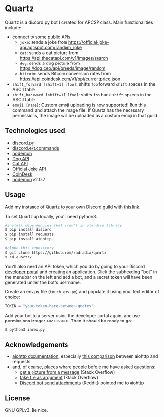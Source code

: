 # Quartz
Quartz is a discord.py bot I created for APCSP class. Main functionalities include: 
- connect to some public APIs 
   - `joke`: sends a joke from https://official-joke-api.appspot.com/random_joke
   - `cat`: sends a cat picture from https://api.thecatapi.com/v1/images/search
   - `dog`: sends a dog picture from https://dog.ceo/api/breeds/image/random
   - `bitcoin`: sends Bitcoin conversion rates from https://api.coindesk.com/v1/bpi/currentprice.json
- `shift_forward [shift=1] [foo]`: shifts `foo` forward `shift` spaces in the ASCII table
- `shift_backward [shift=1] [foo]`: shifts `foo` back `shift` spaces in the ASCII table
- `emoji [name]`: Custom emoji uploading is now supported! Run this command, and attach the image file. If Quartz has the necessary permissions, the image will be uploaded as a custom emoji in that guild. 

## Technologies used
- [discord.py](https://discordpy.readthedocs.io/en/latest/index.html)
- [discord.ext.commands](https://discordpy.readthedocs.io/en/latest/ext/commands/index.html)
- [nodemon](https://nodemon.io/)
- [Dog API](https://dog.ceo/dog-api/)
- [Cat API](https://thecatapi.com/)
- [Official Joke API](https://official-joke-api.appspot.com/)
- [CoinDesk](https://api.coindesk.com/v1/bpi/currentprice.json)
- [nodemon](https://nodemon.io/) v2.0.7

## Usage
Add my instance of Quartz to your own Discord guild with [this link](https://discord.com/oauth2/authorize?client_id=812437788535423008&permissions=4027051088&scope=bot).

To set Quartz up locally, you'll need python3. 
```sh
#install dependencies that aren't in standard library
$ pip install discord
$ pip install requests
$ pip install aiohttp

#clone this repository
$ git clone https://github.com/radradix/quartz
$ cd quartz/
```
You'll also need an API token, which you do by going to your Discord [developer portal](https://discord.com/developers/applications) and creating an application. Click the subheading "bot" in the menubar on the left and add a bot, and a secret token will have been generated under the bot's username. 

Create an env.py file (`touch env.py`) and populate it using your text editor of choice:
```sh
TOKEN = "your-token-here-between-quotes"
```

Add your bot to a server using the developer portal again, and use permissions integer `4027051088`. Then it should be ready to go:
```
$ python3 index.py
```

## Acknowledgements
- [aiohttp documentation](https://docs.aiohttp.org/en/stable/client.html), especially [this comparison](https://docs.aiohttp.org/en/stable/http_request_lifecycle.html#aiohttp-request-lifecycle) between aiohttp and requests
- and, of course, places where people before me have asked questions:
   - [get a picture from a message](https://stackoverflow.com/questions/55206958/get-a-picture-from-the-message) (Stack Overflow)
   - [take file as argument](https://stackoverflow.com/questions/59181208/discord-py-bot-take-file-as-argument-to-command) (Stack Overflow)
   - [Discord bot send attachments](https://www.reddit.com/r/learnpython/comments/9ishxs/discord_bot_send_attachments/e6m0trf/) (Reddit): pointed me to aiohttp

## License
GNU GPLv3. Be nice. 